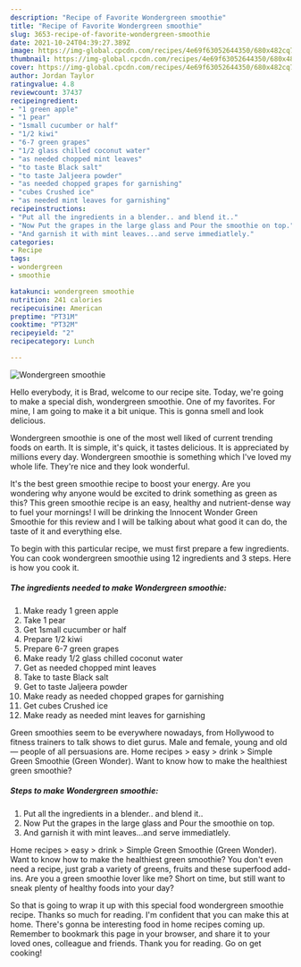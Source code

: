 ```yaml
---
description: "Recipe of Favorite Wondergreen smoothie"
title: "Recipe of Favorite Wondergreen smoothie"
slug: 3653-recipe-of-favorite-wondergreen-smoothie
date: 2021-10-24T04:39:27.389Z
image: https://img-global.cpcdn.com/recipes/4e69f63052644350/680x482cq70/wondergreen-smoothie-recipe-main-photo.jpg
thumbnail: https://img-global.cpcdn.com/recipes/4e69f63052644350/680x482cq70/wondergreen-smoothie-recipe-main-photo.jpg
cover: https://img-global.cpcdn.com/recipes/4e69f63052644350/680x482cq70/wondergreen-smoothie-recipe-main-photo.jpg
author: Jordan Taylor
ratingvalue: 4.8
reviewcount: 37437
recipeingredient:
- "1 green apple"
- "1 pear"
- "1small cucumber or half"
- "1/2 kiwi"
- "6-7 green grapes"
- "1/2 glass chilled coconut water"
- "as needed chopped mint leaves"
- "to taste Black salt"
- "to taste Jaljeera powder"
- "as needed chopped grapes for garnishing"
- "cubes Crushed ice"
- "as needed mint leaves for garnishing"
recipeinstructions:
- "Put all the ingredients in a blender.. and blend it.."
- "Now Put the grapes in the large glass and Pour the smoothie on top."
- "And garnish it with mint leaves...and serve immediatlely."
categories:
- Recipe
tags:
- wondergreen
- smoothie

katakunci: wondergreen smoothie 
nutrition: 241 calories
recipecuisine: American
preptime: "PT31M"
cooktime: "PT32M"
recipeyield: "2"
recipecategory: Lunch

---
```



![Wondergreen smoothie](https://img-global.cpcdn.com/recipes/4e69f63052644350/680x482cq70/wondergreen-smoothie-recipe-main-photo.jpg)

Hello everybody, it is Brad, welcome to our recipe site. Today, we're going to make a special dish, wondergreen smoothie. One of my favorites. For mine, I am going to make it a bit unique. This is gonna smell and look delicious.

Wondergreen smoothie is one of the most well liked of current trending foods on earth. It is simple, it's quick, it tastes delicious. It is appreciated by millions every day. Wondergreen smoothie is something which I've loved my whole life. They're nice and they look wonderful.

It&#39;s the best green smoothie recipe to boost your energy. Are you wondering why anyone would be excited to drink something as green as this? This green smoothie recipe is an easy, healthy and nutrient-dense way to fuel your mornings! I will be drinking the Innocent Wonder Green Smoothie for this review and I will be talking about what good it can do, the taste of it and everything else.


To begin with this particular recipe, we must first prepare a few ingredients. You can cook wondergreen smoothie using 12 ingredients and 3 steps. Here is how you cook it.

<!--inarticleads1-->

##### The ingredients needed to make Wondergreen smoothie:

1. Make ready 1 green apple
1. Take 1 pear
1. Get 1small cucumber or half
1. Prepare 1/2 kiwi
1. Prepare 6-7 green grapes
1. Make ready 1/2 glass chilled coconut water
1. Get as needed chopped mint leaves
1. Take to taste Black salt
1. Get to taste Jaljeera powder
1. Make ready as needed chopped grapes for garnishing
1. Get cubes Crushed ice
1. Make ready as needed mint leaves for garnishing


Green smoothies seem to be everywhere nowadays, from Hollywood to fitness trainers to talk shows to diet gurus. Male and female, young and old — people of all persuasions are. Home recipes &gt; easy &gt; drink &gt; Simple Green Smoothie (Green Wonder). Want to know how to make the healthiest green smoothie? 

<!--inarticleads2-->

##### Steps to make Wondergreen smoothie:

1. Put all the ingredients in a blender.. and blend it..
1. Now Put the grapes in the large glass and Pour the smoothie on top.
1. And garnish it with mint leaves...and serve immediatlely.


Home recipes &gt; easy &gt; drink &gt; Simple Green Smoothie (Green Wonder). Want to know how to make the healthiest green smoothie? You don&#39;t even need a recipe, just grab a variety of greens, fruits and these superfood add-ins. Are you a green smoothie lover like me? Short on time, but still want to sneak plenty of healthy foods into your day? 

So that is going to wrap it up with this special food wondergreen smoothie recipe. Thanks so much for reading. I'm confident that you can make this at home. There's gonna be interesting food in home recipes coming up. Remember to bookmark this page in your browser, and share it to your loved ones, colleague and friends. Thank you for reading. Go on get cooking!
